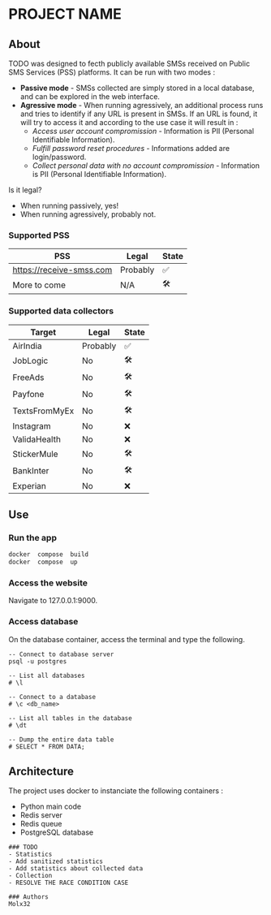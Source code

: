 
 # PROJECT NAME

## About
TODO was designed to fecth publicly available SMSs received on Public SMS Services (PSS) platforms. It can be run with two modes : 
- **Passive mode** - SMSs collected are simply stored in a local database, and can be explored in the web interface. 
- **Agressive mode** - When running agressively, an additional process runs and tries to identify if any URL is present in SMSs. If an URL is found, it will try to access it and according to the use case it will result in :
  -  *Access user account compromission* - Information is  PII (Personal Identifiable Information).
  - *Fulfill password reset procedures* - Informations added are login/password.
  - *Collect personal data with no account compromission* - Information is  PII (Personal Identifiable Information).

Is it legal?
- When running passively, yes!
- When running agressively, probably not.

### Supported PSS

| PSS                      | Legal    | State |  
|--------------------------|----------|-------|
| https://receive-smss.com | Probably |  ✅   |
| More to come             |   N/A    | 🛠️    |

### Supported data collectors
| Target        | Legal    | State |  
|---------------|----------|-------|
| AirIndia      | Probably |  ✅   |
| JobLogic      | No       |  🛠️   |
| FreeAds       | No       |  🛠️   |
| Payfone       | No       |  🛠️   |
| TextsFromMyEx | No       |  🛠️   |
| Instagram     | No       |  ❌   |
| ValidaHealth  | No       |  ❌   |
| StickerMule   | No       |  🛠️   |
| BankInter     | No       |  🛠️   |
| Experian      | No       |  ❌   |

  

## Use

### Run the app
```bash
docker  compose  build
docker  compose  up
```
### Access the website
Navigate to 127.0.0.1:9000.

### Access database
On the database container, access the terminal and type the following.
```
-- Connect to database server
psql -u postgres 

-- List all databases
# \l

-- Connect to a database
# \c <db_name>

-- List all tables in the database
# \dt

-- Dump the entire data table
# SELECT * FROM DATA;
```

## Architecture

The project uses docker to instanciate the following containers :

- Python main code
- Redis server
- Redis queue
- PostgreSQL database


```
### TODO
- Statistics
- Add sanitized statistics
- Add statistics about collected data
- Collection
- RESOLVE THE RACE CONDITION CASE

### Authors
Molx32
